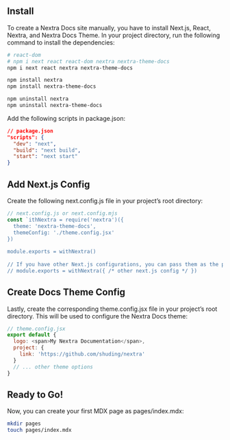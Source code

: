 

## Install
To create a Nextra Docs site manually, you have to install Next.js, React, Nextra, and Nextra Docs Theme. In your project directory, run the following command to install the dependencies:
```bash
# react-dom
# npm i next react react-dom nextra nextra-theme-docs 
npm i next react nextra nextra-theme-docs

npm install nextra
npm install nextra-theme-docs

npm uninstall nextra 
npm uninstall nextra-theme-docs 
```

Add the following scripts in package.json:

```json
// package.json
"scripts": {
  "dev": "next",
  "build": "next build",
  "start": "next start"
}
```

## Add Next.js Config
Create the following next.config.js file in your project’s root directory:

```js
// next.config.js or next.config.mjs 
const `ithNextra = require('nextra')({
  theme: 'nextra-theme-docs',
  themeConfig: './theme.config.jsx'
})
 
module.exports = withNextra()
 
// If you have other Next.js configurations, you can pass them as the parameter:
// module.exports = withNextra({ /* other next.js config */ })
```


## Create Docs Theme Config
Lastly, create the corresponding theme.config.jsx file in your project’s root directory. This will be used to configure the Nextra Docs theme:

```js
// theme.config.jsx 
export default {
  logo: <span>My Nextra Documentation</span>,
  project: {
    link: 'https://github.com/shuding/nextra'
  }
  // ... other theme options
}
```


## Ready to Go!
Now, you can create your first MDX page as pages/index.mdx:
```bash
mkdir pages
touch pages/index.mdx 